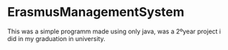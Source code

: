 # ErasmusManagementSystem
This was a simple programm made using only java, was a 2ºyear project i did in my graduation in university.
